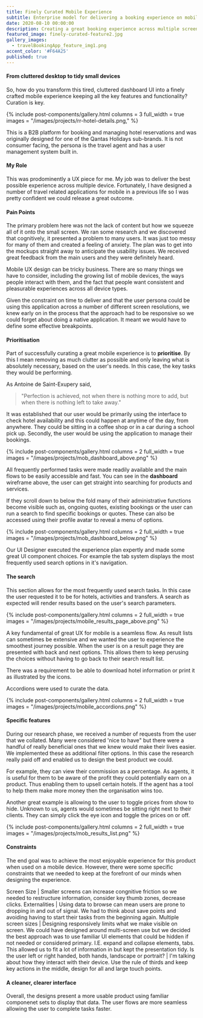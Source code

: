 ```yaml
---
title: Finely Curated Mobile Experience
subtitle: Enterprise model for delivering a booking experience on mobile devices.
date: 2020-08-10 00:00:00
description: Creating a great booking experience across multiple screen resolutions
featured_image: finely-curated-feature2.jpg
gallery_images:
  - travelBookingApp_feature_img1.png
accent_color: '#F64A25'
published: true
---
```


#### From cluttered desktop to tidy small devices
So, how do you transform this tired, cluttered dashboard UI into a finely crafted mobile experience keeping all the key features and functionality?  Curation is key.

{% include post-components/gallery.html
	columns = 3
	full_width = true
	images = "/images/projects/rr-hotel-details.png,"
%}

This is a B2B platform for booking and managing hotel reservations and was originally designed for one of the Qantas Holidays sub-brands.  It is not consumer facing, the persona is the travel agent and has a user management system built in.

#### My Role

This was prodominently a UX piece for me.  My job was to deliver the best possible experience across multiple device.  Fortunately, I have designed a number of travel related applications for mobile in a previous life so I was pretty confident we could release a great outcome.

#### Pain Points
The primary problem here was not the lack of content but how we squeeze all of it onto the small screen.  We ran some research and we discovered that cognitively, it presented a problem to many users.  It was just too messy for many of them and created a feeling of anxiety.  The plan was to get into the mockups straight away to anticipate the usability issues.  We received great feedback from the main users and they were definitely heard.

Mobile UX design can be tricky business.  There are so many things we have to consider, including the growing list of mobile devices, the ways people interact with them, and the fact that people want consistent and pleasurable experiences across all device types.

Given the constraint on time to deliver and that the user persona could be using this application across a number of different screen resolutions, we knew early on in the process that the approach had to be responsive so we could forget about doing a native application.  It meant we would have to define some effective breakpoints.

#### Prioritisation
Part of successfully curating a great mobile experience is to **prioritise**.  By this I mean removing as much clutter as possible and only leaving what is absolutely necessary, based on the user's needs.  In this case, the key tasks they would be performing.

As Antoine de Saint-Exupery said,

> "Perfection is achieved, not when there is nothing more to add, but when there is nothing left to take away."

It was established that our user would be primarily using the interface to check hotel availability and this could happen at anytime of the day, from anywhere.  They could be sitting in a coffee shop or in a car during a school pick up.  Secondly, the user would be using the application to manage their bookings.

{% include post-components/gallery.html
	columns = 2
	full_width = true
	images = "/images/projects/mob_dashboard_above.png"
%}

All frequently performed tasks were made readily available and the main flows to be easily accessible and fast.  You can see in the **dashboard** wireframe above, the user can get straight into searching for products and services.  

If they scroll down to below the fold many of their administrative functions become visible such as, ongoing quotes, existing bookings or the user can run a search to find specific bookings or quotes.  These can also be accessed using their profile avatar to reveal a menu of options.

{% include post-components/gallery.html
	columns = 2
	full_width = true
	images = "/images/projects/mob_dashboard_below.png"
%}

Our UI Designer executed the experience plan expertly and made some great UI component choices.  For example the tab system displays the most frequently used search options in it's navigation.

#### The search
This section allows for the most frequently used search tasks.  In this case the user requested it to be for hotels, activities and transfers.  A search as expected will render results based on the user's search parameters.  

{% include post-components/gallery.html
	columns = 2
	full_width = true
	images = "/images/projects/mobile_results_page_above.png"
%}

A key fundamental of great UX for mobile is a seamless flow.  As result lists can sometimes be extensive and we wanted the user to experience the smoothest journey possible.  When the user is on a result page they are presented with back and next options.  This allows them to keep perusing the choices without having to go back to their search result list.

There was a requirement to be able to download hotel information or print it as illustrated by the icons.

Accordions were used to curate the data.

{% include post-components/gallery.html
	columns = 2
	full_width = true
	images = "/images/projects/mobile_accordions.png"
%}

#### Specific features
During our research phase, we received a number of requests from the user that we collated.  Many were considered 'nice to have" but there were a handful of really beneficial ones that we knew would make their lives easier.  We implemented these as additional filter options.  In this case the research really paid off and enabled us to design the best product we could.

For example, they can view their commission as a percentage.  As agents, it is useful for them to be aware of the profit they could potentially earn on a product.  Thus enabling them to upsell certain hotels.  If the agent has a tool to help them make more money then the organisation wins too.

Another great example is allowing to the user to toggle prices from show to hide.  Unknown to us, agents would sometimes be sitting right next to their clients.  They can simply click the eye icon and toggle the prices on or off.

{% include post-components/gallery.html
	columns = 2
	full_width = true
	images = "/images/projects/mob_results_list.png"
%}

#### Constraints
The end goal was to achieve the most enjoyable experience for this product when used on a mobile device.  However, there were some specific constraints that we needed to keep at the forefront of our minds when designing the experience.

Screen Size | Smaller screens can increase congnitive friction so we needed to restructure information, consider key thumb zones, decrease clicks.
Externalities | Using data to browse can mean users are prone to dropping in and out of signal.  We had to think about save points and avoiding having to start their tasks from the beginning again.
Multiple screen sizes | Designing responsively limits what we make visible on screen.  We could have designed around multi-screen use but we decided the best approach was to use familiar UI elements that could be hidden if not needed or considered primary.  I.E. expand and collapse elements, tabs.  This allowed us to fit a lot of information in but kept the presentation tidy.
Is the user left or right handed, both hands, landscape or portrait? | I'm talking about how they interact with their device.  Use the rule of thirds and keep key actions in the middle, design for all and large touch points.

#### A cleaner, clearer interface
Overall, the designs present a more usable product using familiar componenet sets to display that data.  The user flows are more seamless allowing the user to complete tasks faster.
